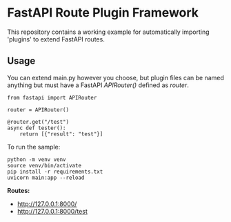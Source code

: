# FastAPI Route Plugin Framework

This repository contains a working example for automatically importing 'plugins' to extend FastAPI routes.

## Usage

You can extend main.py however you choose, but plugin files can be named anything but must have a FastAPI *APIRouter()* defined as *router*.
```
from fastapi import APIRouter

router = APIRouter()

@router.get("/test")
async def tester():
    return [{"result": "test"}]
```

To run the sample:
```
python -m venv venv
source venv/bin/activate
pip install -r requirements.txt
uvicorn main:app --reload
```

**Routes:**
* http://127.0.0.1:8000/
* http://127.0.0.1:8000/test
